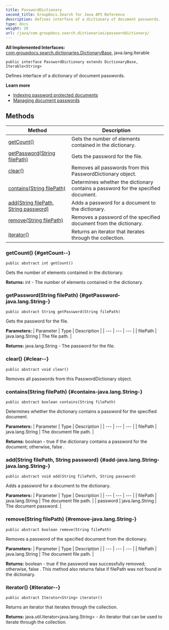 ```yaml
---
title: PasswordDictionary
second_title: GroupDocs.Search for Java API Reference
description: Defines interface of a dictionary of document passwords.
type: docs
weight: 20
url: /java/com.groupdocs.search.dictionaries/passworddictionary/
---
```

**All Implemented Interfaces:**
[com.groupdocs.search.dictionaries.DictionaryBase](../../com.groupdocs.search.dictionaries/dictionarybase), java.lang.Iterable
```
public interface PasswordDictionary extends DictionaryBase, Iterable<String>
```

Defines interface of a dictionary of document passwords.

**Learn more**

 *  [Indexing password protected documents][]
 *  [Managing document passwords][]


[Indexing password protected documents]: https://docs.groupdocs.com/display/searchjava/Indexing+password+protected+documents
[Managing document passwords]: https://docs.groupdocs.com/display/searchjava/Document+passwords
## Methods

| Method | Description |
| --- | --- |
| [getCount()](#getCount--) | Gets the number of elements contained in the dictionary. |
| [getPassword(String filePath)](#getPassword-java.lang.String-) | Gets the password for the file. |
| [clear()](#clear--) | Removes all passwords from this  PasswordDictionary  object. |
| [contains(String filePath)](#contains-java.lang.String-) | Determines whether the dictionary contains a password for the specified document. |
| [add(String filePath, String password)](#add-java.lang.String-java.lang.String-) | Adds a password for a document to the dictionary. |
| [remove(String filePath)](#remove-java.lang.String-) | Removes a password of the specified document from the dictionary. |
| [iterator()](#iterator--) | Returns an iterator that iterates through the collection. |
### getCount() {#getCount--}
```
public abstract int getCount()
```


Gets the number of elements contained in the dictionary.

**Returns:**
int - The number of elements contained in the dictionary.
### getPassword(String filePath) {#getPassword-java.lang.String-}
```
public abstract String getPassword(String filePath)
```


Gets the password for the file.

**Parameters:**
| Parameter | Type | Description |
| --- | --- | --- |
| filePath | java.lang.String | The file path. |

**Returns:**
java.lang.String - The password for the file.
### clear() {#clear--}
```
public abstract void clear()
```


Removes all passwords from this  PasswordDictionary  object.

### contains(String filePath) {#contains-java.lang.String-}
```
public abstract boolean contains(String filePath)
```


Determines whether the dictionary contains a password for the specified document.

**Parameters:**
| Parameter | Type | Description |
| --- | --- | --- |
| filePath | java.lang.String | The document file path. |

**Returns:**
boolean -  true  if the dictionary contains a password for the document; otherwise,  false .
### add(String filePath, String password) {#add-java.lang.String-java.lang.String-}
```
public abstract void add(String filePath, String password)
```


Adds a password for a document to the dictionary.

**Parameters:**
| Parameter | Type | Description |
| --- | --- | --- |
| filePath | java.lang.String | The document file path. |
| password | java.lang.String | The document password. |

### remove(String filePath) {#remove-java.lang.String-}
```
public abstract boolean remove(String filePath)
```


Removes a password of the specified document from the dictionary.

**Parameters:**
| Parameter | Type | Description |
| --- | --- | --- |
| filePath | java.lang.String | The document file path. |

**Returns:**
boolean -  true  if the password was successfully removed; otherwise,  false . This method also returns  false  if  filePath  was not found in the dictionary.
### iterator() {#iterator--}
```
public abstract Iterator<String> iterator()
```


Returns an iterator that iterates through the collection.

**Returns:**
java.util.Iterator<java.lang.String> - An iterator that can be used to iterate through the collection.

